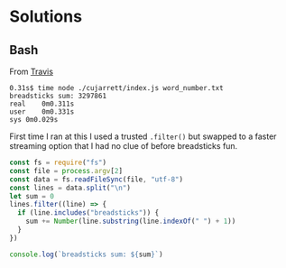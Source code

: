 # Solutions

## Bash

From [Travis](https://travis-ci.org/Torpus/breadsticks/jobs/656732657?utm_medium=notification&utm_source=github_status)
```shell
0.31s$ time node ./cujarrett/index.js word_number.txt
breadsticks sum: 3297861
real	0m0.311s
user	0m0.331s
sys	0m0.029s
```

First time I ran at this I used a trusted `.filter()` but swapped to a faster streaming option that I had no clue of before breadsticks fun.
```js
const fs = require("fs")
const file = process.argv[2]
const data = fs.readFileSync(file, "utf-8")
const lines = data.split("\n")
let sum = 0
lines.filter((line) => {
  if (line.includes("breadsticks")) {
    sum += Number(line.substring(line.indexOf(" ") + 1))
  }
})

console.log(`breadsticks sum: ${sum}`)
```
